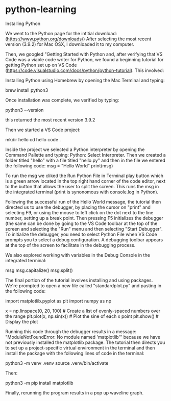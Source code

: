 # python-learning

Installing Python

We went to the Python page for the intitial download: (https://www.python.org/downloads/)
After selecting the most recent version (3.9.2) for Mac OSX, I downloaded it to my computer.

Then, we googled "Getting Started with Python and, after verifying that VS Code was a viable code writer for Python, we found a beginning tutorial for getting Python set up on VS Code (https://code.visualstudio.com/docs/python/python-tutorial). This involved:

Installing Python using Homebrew by opening the Mac Terminal and typing: 

  brew install python3
  
Once installation was complete, we verified by typing: 

  python3 --version

this returned the most recent version 3.9.2

Then we started a VS Code project: 

  mkdir hello
  cd hello
  code .

Inside the project we selected a Python interpreter by opening the Command Pallette and typing: Python: Select Interpreter. Then we created a folder titled "hello" with a file titled "hello.py" and then in the file we entered the following code: 
   msg = "Hello World"
   print(msg)

To run the msg we cliked the Run Python File in Terminal play button which is a green arrow located in the top right hand corner of the code editor, next to the button that allows the user to split the screen. This runs the msg in the integrated terminal (print is synonomous with console.log in Python).

Following the successful run of the Hello World message, the tutorial then directed us to use the debugger, by placing the cursor on "print" and selecting F9, or using the mouse to left click on the dot next to the line number, setting up a break point. Then pressing F5 initializes the debugger (the same can be done by going to the VS Code toolbar at the top of the screen and selecting the "Run" menu and then selecting "Start Debugger". To initialize the debugger, you need to select Python File when VS Code prompts you to select a debug configuration. A debugging toolbar appears at the top of the screen to facilitate in the debugging process.

We also explored working with variables in the Debug Console in the integrated terminal:

  msg
  msg.capitalize()
  msg.split()

The final portion of the tutorial involves installing and using packages. We're prompted to open a new file called "standardplot.py" and pasting in the following code:

  import matplotlib.pyplot as plt
  import numpy as np

  x = np.linspace(0, 20, 100)  # Create a list of evenly-spaced numbers over the range
  plt.plot(x, np.sin(x))       # Plot the sine of each x point
  plt.show()                   # Display the plot

Running this code through the debugger results in a message: "ModuleNotFoundError: No module named 'matplotlib'" because we have not previously installed the matplotlib package. The tutorial then directs you to set up a project-specific virtual environment in the terminal and then install the package with the following lines of code in the terminal:

  python3 -m venv .venv
  source .venv/bin/activate

Then:

  python3 -m pip install matplotlib

Finally, rerunning the program results in a pop up waveline graph.

